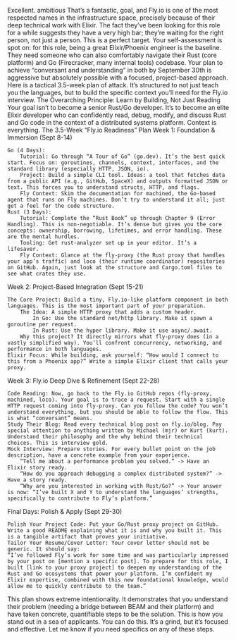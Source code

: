 Excellent. ambitious That’s a fantastic, goal, and Fly.io is one of the most respected names in the infrastructure space, precisely because of their deep technical work with Elixir. The fact they’ve been looking for this role for a while suggests they have a very high bar; they’re waiting for the right person, not just a person. This is a perfect target.
Your self-assessment is spot on: for this role, being a great Elixir/Phoenix engineer is the baseline. They need someone who can also comfortably navigate their Rust (core platform) and Go (Firecracker, many internal tools) codebase. Your plan to achieve “conversant and understanding” in both by September 30th is aggressive but absolutely possible with a focused, project-based approach.
Here is a tactical 3.5-week plan of attack. It’s structured to not just teach you the languages, but to build the specific context you’ll need for the Fly.io interview.
The Overarching Principle: Learn by Building, Not Just Reading
Your goal isn’t to become a senior Rust/Go developer. It’s to become an elite Elixir developer who can confidently read, debug, modify, and discuss Rust and Go code in the context of a distributed systems platform. Context is everything.
The 3.5-Week “Fly.io Readiness” Plan
Week 1: Foundation & Immersion (Sept 8-14)

    Go (4 Days):
        Tutorial: Go through “A Tour of Go” (go.dev). It’s the best quick start. Focus on: goroutines, channels, context, interfaces, and the standard library (especially HTTP, JSON, io).
        Project: Build a simple CLI tool. Ideas: a tool that fetches data from a public API (e.g., GitHub, SpaceX) and outputs formatted JSON or text. This forces you to understand structs, HTTP, and flags.
        Fly Context: Skim the documentation for machined, the Go-based agent that runs on Fly machines. Don’t try to understand it all; just get a feel for the code structure.
    Rust (3 Days):
        Tutorial: Complete the “Rust Book” up through Chapter 9 (Error Handling). This is non-negotiable. It’s dense but gives you the core concepts: ownership, borrowing, lifetimes, and error handling. These are the mental hurdles.
        Tooling: Get rust-analyzer set up in your editor. It’s a lifesaver.
        Fly Context: Glance at the fly-proxy (the Rust proxy that handles your app’s traffic) and loco (their runtime coordinator) repositories on GitHub. Again, just look at the structure and Cargo.toml files to see what crates they use.

Week 2: Project-Based Integration (Sept 15-21)

    The Core Project: Build a tiny, Fly.io-like platform component in both languages. This is the most important part of your preparation.
        The Idea: A simple HTTP proxy that adds a custom header.
            In Go: Use the standard net/http library. Make it spawn a goroutine per request.
            In Rust: Use the hyper library. Make it use async/.await.
        Why this project? It directly mirrors what fly-proxy does (in a vastly simplified way). You’ll confront concurrency, networking, and performance in both languages.
    Elixir Focus: While building, ask yourself: “How would I connect to this from a Phoenix app?” Write a simple Elixir client that calls your proxy.

Week 3: Fly.io Deep Dive & Refinement (Sept 22-28)

    Code Reading: Now, go back to the Fly.io GitHub repos (fly-proxy, machined, loco). Your goal is to trace a request. Start with a single HTTP request coming into fly-proxy. Can you follow the code? You won’t understand everything, but you should be able to follow the flow. This is what “conversant” means.
    Study Their Blog: Read every technical blog post on fly.io/blog. Pay special attention to anything written by Michael (mjr) or Kurt (kurt). Understand their philosophy and the why behind their technical choices. This is interview gold.
    Mock Interview: Prepare stories. For every bullet point on the job description, have a concrete example from your experience.
        “Tell me about a performance problem you solved.” -> Have an Elixir story ready.
        “How do you approach debugging a complex distributed system?” -> Have a story ready.
        “Why are you interested in working with Rust/Go?” -> Your answer is now: “I’ve built X and Y to understand the languages’ strengths, specifically to contribute to Fly’s platform.”

Final Days: Polish & Apply (Sept 29-30)

    Polish Your Project Code: Put your Go/Rust proxy project on GitHub. Write a good README explaining what it is and why you built it. This is a tangible artifact that proves your initiative.
    Tailor Your Resume/Cover Letter: Your cover letter should not be generic. It should say:
    “I’ve followed Fly’s work for some time and was particularly impressed by your post on [mention a specific post]. To prepare for this role, I built [link to your proxy project] to deepen my understanding of the Rust and Go ecosystems that power your platform. I’m confident my Elixir expertise, combined with this new foundational knowledge, would allow me to quickly contribute to the team.”

This plan shows extreme intentionality. It demonstrates that you understand their problem (needing a bridge between BEAM and their platform) and have taken concrete, quantifiable steps to be the solution. This is how you stand out in a sea of applicants.
You can do this. It’s a grind, but it’s focused and effective. Let me know if you need specifics on any of these steps.